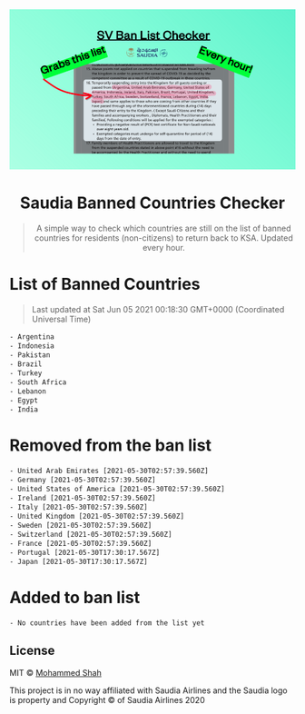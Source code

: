 
<div align="center">
<img src="https://raw.githubusercontent.com/smashah/saudia-banned-country-list-checker/master/assets/bg.png"/>

# Saudia Banned Countries Checker

> A simple way to check which countries are still on the list of banned countries for residents (non-citizens) to return back to KSA.
> Updated every hour.

</div>


# List of Banned Countries
> Last updated at Sat Jun 05 2021 00:18:30 GMT+0000 (Coordinated Universal Time)

    - Argentina
	- Indonesia
	- Pakistan
	- Brazil
	- Turkey
	- South Africa
	- Lebanon
	- Egypt
	- India

# Removed from the ban list

    - United Arab Emirates [2021-05-30T02:57:39.560Z]
	- Germany [2021-05-30T02:57:39.560Z]
	- United States of America [2021-05-30T02:57:39.560Z]
	- Ireland [2021-05-30T02:57:39.560Z]
	- Italy [2021-05-30T02:57:39.560Z]
	- United Kingdom [2021-05-30T02:57:39.560Z]
	- Sweden [2021-05-30T02:57:39.560Z]
	- Switzerland [2021-05-30T02:57:39.560Z]
	- France [2021-05-30T02:57:39.560Z]
	- Portugal [2021-05-30T17:30:17.567Z]
	- Japan [2021-05-30T17:30:17.567Z]

# Added to ban list

    - No countries have been added from the list yet


## License

MIT © [Mohammed Shah](https://github.com/smashah)

This project is in no way affiliated with Saudia Airlines and the Saudia logo is property and Copyright © of Saudia Airlines 2020 
    